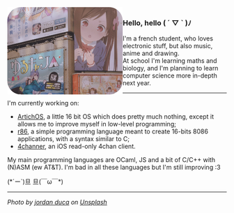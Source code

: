 <img src="image2.png" title="eh eh eh" align="left" height="200"/>

### Hello, hello ( ´ ▽ ` )ﾉ
I'm a french student, who loves electronic stuff, but also music, anime and drawing.  
At school I'm learning maths and biology, and I'm planning to learn computer science more in-depth next year.  

<hr />

I'm currently working on:
- [ArtichOS](https://github.com/ArtichOwO/ArtichOS), a little 16 bit OS which does pretty much nothing, except it allows me to improve myself in low-level programming;
- [r86](https://github.com/ArtichOwO/r86), a simple programming language meant to create 16-bits 8086 applications, with a syntax similar to C;
- [4channer](https://github.com/ArtichOwO/4channer), an iOS read-only 4chan client.

My main programming languages are OCaml, JS and a bit of C/C++ with (N)ASM (ew AT&T). I'm bad in all these languages but I'm still improving :3  

<span>(\*´ー`)旦 旦(￣ω￣\*)</span>
<hr/>

*Photo by <a href="https://unsplash.com/@jaydeee?utm_source=unsplash&amp;utm_medium=referral&amp;utm_content=creditCopyText">jordan duca</a> on <a href="https://unsplash.com/s/photos/anime?utm_source=unsplash&amp;utm_medium=referral&amp;utm_content=creditCopyText">Unsplash</a>*
